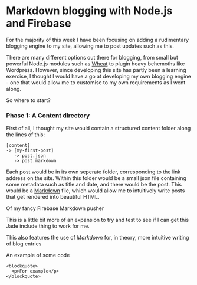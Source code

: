 # Markdown blogging with Node.js and Firebase
For the majority of this week I have been focusing on adding a rudimentary blogging engine to my site, allowing me to post updates such as this.

There are many different options out there for blogging, from small but powerful Node.js modules such as [Wheat][] to plugin heavy behemoths like Wordpress. However, since developing this site has partly been a learning exercise, I thought I would have a go at developing my own blogging engine - one that would allow me to customise to my own requirements as I went along.

[Wheat]: https://github.com/creationix/wheat

So where to start?
### Phase 1: A Content directory

First of all, I thought my site would contain a structured content folder along the lines of this:

    [content]
    -> [my-first-post]
       -> post.json
       -> post.markdown

Each post would be in its own seperate folder, corresponding to the link address on the site. Within this folder would be a small json file containing some metadata such as title and date, and there would be the post. This would be a [Markdown][] file, which would allow me to intuitively write posts that get rendered into beautiful HTML.

[Markdown]: http://daringfireball.net/projects/markdown/

Of my fancy Firebase Markdown pusher

This is a little bit more of an expansion to try and test to see if I can get this Jade include thing to work for me.

This also features the use of *Markdown* for, in theory, more intuitive writing of blog entries

An example of some code

    <blockquote>
      <p>For example</p>
    </blockquote>
